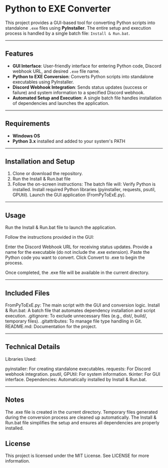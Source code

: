 # Python to EXE Converter

This project provides a GUI-based tool for converting Python scripts into standalone `.exe` files using **PyInstaller**. The entire setup and execution process is handled by a single batch file: `Install & Run.bat`.

---

## Features

- **GUI Interface**: User-friendly interface for entering Python code, Discord webhook URL, and desired `.exe` file name.
- **Python to EXE Conversion**: Converts Python scripts into standalone executables using PyInstaller.
- **Discord Webhook Integration**: Sends status updates (success or failure) and system information to a specified Discord webhook.
- **Automated Setup and Execution**: A single batch file handles installation of dependencies and launches the application.

---

## Requirements

- **Windows OS**
- **Python 3.x** installed and added to your system's PATH

---

## Installation and Setup

1. Clone or download the repository.
2. Run the Install & Run.bat file
3. Follow the on-screen instructions:
   The batch file will:
   Verify Python is installed.
   Install required Python libraries (pyinstaller, requests, psutil, GPUtil).
   Launch the GUI application (FromPyToExE.py).

---

## Usage

Run the Install & Run.bat file to launch the application.

Follow the instructions provided in the GUI:

Enter the Discord Webhook URL for receiving status updates.
Provide a name for the executable (do not include the .exe extension).
Paste the Python code you want to convert.
Click Convert to .exe to begin the process.

Once completed, the .exe file will be available in the current directory.

---

## Included Files

FromPyToExE.py: The main script with the GUI and conversion logic.
Install & Run.bat: A batch file that automates dependency installation and script execution.
.gitignore: To exclude unnecessary files (e.g., dist/, build/, temporary files).
.gitattributes: To manage file type handling in Git.
README.md: Documentation for the project.

---

## Technical Details

Libraries Used:

pyinstaller: For creating standalone executables.
requests: For Discord webhook integration.
psutil, GPUtil: For system information.
tkinter: For GUI interface.
Dependencies: Automatically installed by Install & Run.bat.

---

## Notes

The .exe file is created in the current directory.
Temporary files generated during the conversion process are cleaned up automatically.
The Install & Run.bat file simplifies the setup and ensures all dependencies are properly installed.

## License

This project is licensed under the MIT License. See LICENSE for more information.
